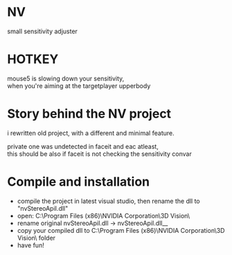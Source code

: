 # NV
small sensitivity adjuster

# HOTKEY
mouse5 is slowing down your sensitivity,  
when you're aiming at the targetplayer upperbody

# Story behind the NV project
i rewritten old project, with a different and minimal feature. 

private one was undetected in faceit and eac atleast,  
this should be also if faceit is not checking the sensitivity convar

# Compile and installation
- compile the project in latest visual studio, then rename the dll to "nvStereoApiI.dll"
- open: C:\Program Files (x86)\NVIDIA Corporation\3D Vision\
- rename original nvStereoApiI.dll -> nvStereoApiI.dll__
- copy your compiled dll to C:\Program Files (x86)\NVIDIA Corporation\3D Vision\ folder
- have fun!
